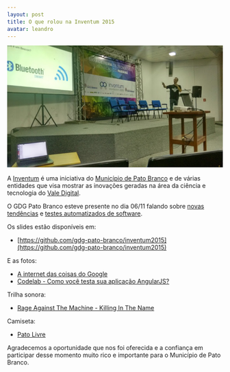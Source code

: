 ```yaml
---
layout: post
title: O que rolou na Inventum 2015
avatar: leandro
---
```


![Inventum 2015](/assets/inventum2015.jpg)

A [Inventum](www.inventum.org.br) é uma iniciativa do [Município de Pato Branco](http://patobranco.pr.gov.br/) e de várias entidades que visa mostrar as inovações geradas na área da ciência e tecnologia do [Vale Digital](http://valedigital.org.br/).

O GDG Pato Branco esteve presente no dia 06/11 falando sobre [novas tendências](https://cloud.google.com/solutions/iot/) e [testes automatizados de software](http://pt.slideshare.net/mauricioaniche/testes-automatizados-de-software).

Os slides estão disponíveis em:

- [https://github.com/gdg-pato-branco/inventum2015](https://github.com/gdg-pato-branco/inventum2015)

E as fotos:

- [A internet das coisas do Google](https://plus.google.com/u/0/events/cu54u405upathl4stf4arvevbmc)
- [Codelab - Como você testa sua aplicação AngularJS?](https://plus.google.com/u/0/events/ctdvk8u4foqpfaljb331cj5cor4)

Trilha sonora:

- [Rage Against The Machine - Killing In The Name](https://www.youtube.com/watch?v=bWXazVhlyxQ)

Camiseta:

- [Pato Livre](http://patolivre.tk)

Agradecemos a oportunidade que nos foi oferecida e a confiança em participar desse momento muito rico e importante para o Município de Pato Branco.
